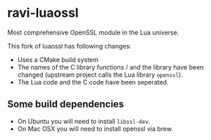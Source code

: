 # ravi-luaossl
Most comprehensive OpenSSL module in the Lua universe.

This fork of luaossl has following changes:

* Uses a CMake build system
* The names of the C library functions / and the library have been changed (upstream project calls the Lua library `openssl`).
* The Lua code and the C code have been seperated.

## Some build dependencies

* On Ubuntu you will need to install `libssl-dev`.
* On Mac OSX you will need to install openssl via brew.

